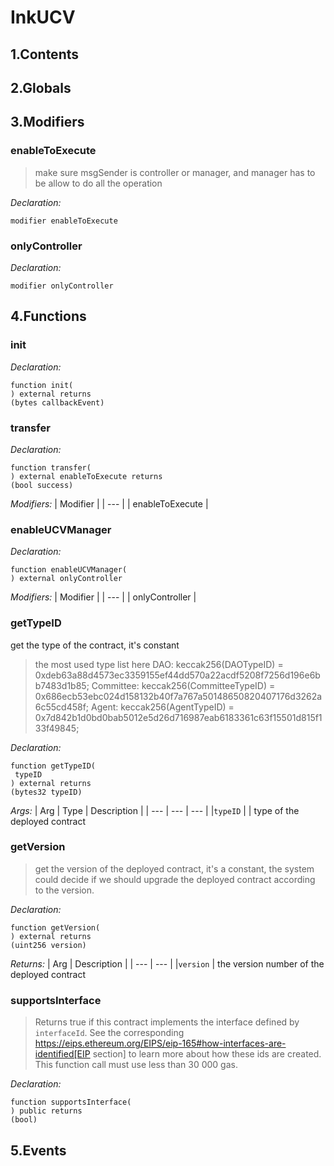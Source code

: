 # InkUCV





## 1.Contents
<!-- START doctoc -->
<!-- END doctoc -->

## 2.Globals

## 3.Modifiers
### enableToExecute

> make sure msgSender is controller or manager, and manager has to be allow to do all the operation

*Declaration:*
```solidity
modifier enableToExecute
```


### onlyController



*Declaration:*
```solidity
modifier onlyController
```



## 4.Functions

### init



*Declaration:*
```solidity
function init(
) external returns
(bytes callbackEvent)
```




### transfer



*Declaration:*
```solidity
function transfer(
) external enableToExecute returns
(bool success)
```
*Modifiers:*
| Modifier |
| --- |
| enableToExecute |




### enableUCVManager



*Declaration:*
```solidity
function enableUCVManager(
) external onlyController
```
*Modifiers:*
| Modifier |
| --- |
| onlyController |




### getTypeID
get the type of the contract, it's constant

> the most used type list here
DAO: keccak256(DAOTypeID) = 0xdeb63a88d4573ec3359155ef44dd570a22acdf5208f7256d196e6bb7483d1b85;
Committee: keccak256(CommitteeTypeID) = 0x686ecb53ebc024d158132b40f7a767a50148650820407176d3262a6c55cd458f;
Agent: keccak256(AgentTypeID) = 0x7d842b1d0bd0bab5012e5d26d716987eab6183361c63f15501d815f133f49845;

*Declaration:*
```solidity
function getTypeID(
 typeID
) external returns
(bytes32 typeID)
```

*Args:*
| Arg | Type | Description |
| --- | --- | --- |
|`typeID` |  | type of the deployed contract



### getVersion

> get the version of the deployed contract, it's a constant, the system could
decide if we should upgrade the deployed contract according to the version.


*Declaration:*
```solidity
function getVersion(
) external returns
(uint256 version)
```


*Returns:*
| Arg | Description |
| --- | --- |
|`version` | the version number of the deployed contract

### supportsInterface

> Returns true if this contract implements the interface defined by
`interfaceId`. See the corresponding
https://eips.ethereum.org/EIPS/eip-165#how-interfaces-are-identified[EIP section]
to learn more about how these ids are created.
This function call must use less than 30 000 gas.

*Declaration:*
```solidity
function supportsInterface(
) public returns
(bool)
```




## 5.Events
